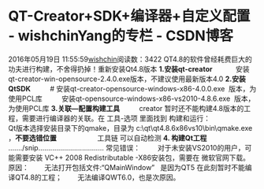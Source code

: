 # QT-Creator+SDK+编译器+自定义配置 - wishchinYang的专栏 - CSDN博客
2016年05月19日 11:55:59[wishchin](https://me.csdn.net/wishchin)阅读数：3422
QT4.8的软件曾经耗费巨大的功夫进行构建，不舍得扔掉！重新安装Qt4.8版本
**1.安装qt-creator**
           安装qt-creator-win-opensource-2.4.0.exe版本，不建议使用最新版本4.0
**2.安装QtSDK**
         # 安装qt-creator-opensource-windows-x86-4.0.0.exe  版本，为使用PCL库
         安装qt-opensource-windows-x86-vs2010-4.8.6.exe  版本，为使用PCL库
**3.关联—配置构建工具**
         creator 暂时还不能构建4.8版本的工程，需要进行编译器的关联。在 工具-选项 里面找到 构建和运行：
                    Qt版本选择安装目录下的qmake，目录为 c:\qt\qt4.8.6x86vs10\bin\qmake.exe ，**不要选错位置**
                    工具链 可以自动检测
**4. 构建Qt工程**
......./snip.................................
常见错误：
        对于未安装VS2010的用户，可能需要安装 VC++ 2008 Redistributable -X86安装包，需要在 微软官网下载。
原因：
       无法打开包括文件:“QMainWindow”   是因为QT5 在此刻暂时不能编译QT4.8的工程；
       无法编译QWT6.0，也是次原因。
